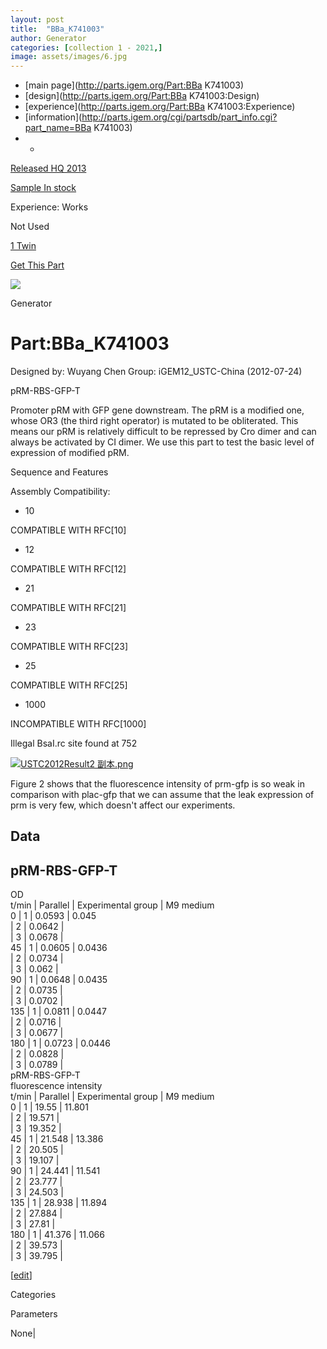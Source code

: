 ```yaml
---
layout: post
title:  "BBa_K741003"
author: Generator
categories: [collection 1 - 2021,] 
image: assets/images/6.jpg
---
```



  * [main page](http://parts.igem.org/Part:BBa K741003)
  * [design](http://parts.igem.org/Part:BBa K741003:Design)
  * [experience](http://parts.igem.org/Part:BBa K741003:Experience)
  * [information](http://parts.igem.org/cgi/partsdb/part_info.cgi?part_name=BBa K741003)
  *   * 

[Released HQ 2013](http://parts.igem.org/Help:Part_Status_Box)

[Sample In stock](http://parts.igem.org/Help:Part_Status_Box)

Experience: Works

Not Used

[1 Twin](http://parts.igem.org/partsdb/twin_info.cgi?part=BBa_K741003)

[ Get This Part](http://parts.igem.org/partsdb/get_part.cgi?part=BBa_K741003)

![](http://parts.igem.org/images/partbypart/icon_generator.png)

Generator

# Part:BBa_K741003

Designed by: Wuyang Chen   Group: iGEM12_USTC-China   (2012-07-24)

pRM-RBS-GFP-T

  
Promoter pRM with GFP gene downstream. The pRM is a modified one, whose OR3
(the third right operator) is mutated to be obliterated. This means our pRM is
relatively difficult to be repressed by Cro dimer and can always be activated
by CI dimer. We use this part to test the basic level of expression of
modified pRM.

  

Sequence and Features

  

Assembly Compatibility:

  * 10

COMPATIBLE WITH RFC[10]

  * 12

COMPATIBLE WITH RFC[12]

  * 21

COMPATIBLE WITH RFC[21]

  * 23

COMPATIBLE WITH RFC[23]

  * 25

COMPATIBLE WITH RFC[25]

  * 1000

INCOMPATIBLE WITH RFC[1000]

Illegal BsaI.rc site found at 752  

[![USTC2012Result2
副本.png](/wiki/images/c/c3/USTC2012Result2_%E5%89%AF%E6%9C%AC.png)](/File:USTC2012Result2_%E5%89%AF%E6%9C%AC.png)

Figure 2 shows that the fluorescence intensity of prm-gfp is so weak in
comparison with plac-gfp that we can assume that the leak expression of prm is
very few, which doesn't affect our experiments.

## Data

pRM-RBS-GFP-T  
---  
OD  
t/min | Parallel | Experimental group | M9 medium  
0 | 1 | 0.0593 | 0.045  
| 2 | 0.0642 |  
| 3 | 0.0678 |  
45 | 1 | 0.0605 | 0.0436  
| 2 | 0.0734 |  
| 3 | 0.062 |  
90 | 1 | 0.0648 | 0.0435  
| 2 | 0.0735 |  
| 3 | 0.0702 |  
135 | 1 | 0.0811 | 0.0447  
| 2 | 0.0716 |  
| 3 | 0.0677 |  
180 | 1 | 0.0723 | 0.0446  
| 2 | 0.0828 |  
| 3 | 0.0789 |  
pRM-RBS-GFP-T  
fluorescence intensity  
t/min | Parallel | Experimental group | M9 medium  
0 | 1 | 19.55 | 11.801  
| 2 | 19.571 |  
| 3 | 19.352 |  
45 | 1 | 21.548 | 13.386  
| 2 | 20.505 |  
| 3 | 19.107 |  
90 | 1 | 24.441 | 11.541  
| 2 | 23.777 |  
| 3 | 24.503 |  
135 | 1 | 28.938 | 11.894  
| 2 | 27.884 |  
| 3 | 27.81 |  
180 | 1 | 41.376 | 11.066  
| 2 | 39.573 |  
| 3 | 39.795 |  
  
[[edit](http://parts.igem.org/partsdb/part_info.cgi?part_name=BBa_K741003)]

Categories

Parameters

None|

